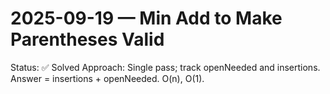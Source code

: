 # 2025-09-19 — Min Add to Make Parentheses Valid

Status: ✅ Solved
Approach: Single pass; track openNeeded and insertions. Answer = insertions + openNeeded. O(n), O(1).
